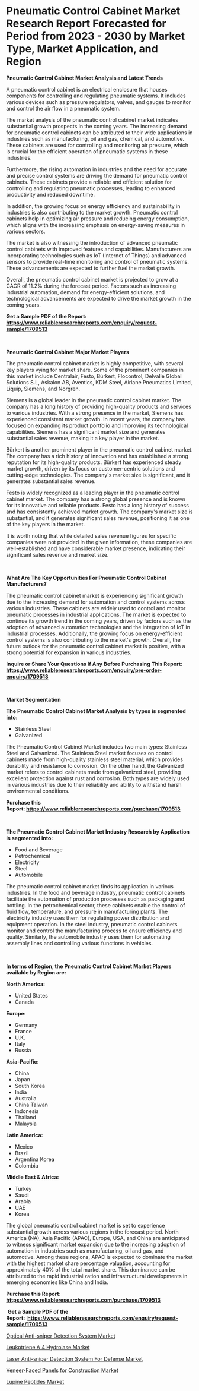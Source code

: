 <p><h1>Pneumatic Control Cabinet Market Research Report Forecasted for Period from 2023 -  2030 by Market Type, Market Application, and Region</h1></p><p><strong>Pneumatic Control Cabinet Market Analysis and Latest Trends</strong></p>
<p><p>A pneumatic control cabinet is an electrical enclosure that houses components for controlling and regulating pneumatic systems. It includes various devices such as pressure regulators, valves, and gauges to monitor and control the air flow in a pneumatic system.</p><p>The market analysis of the pneumatic control cabinet market indicates substantial growth prospects in the coming years. The increasing demand for pneumatic control cabinets can be attributed to their wide applications in industries such as manufacturing, oil and gas, chemical, and automotive. These cabinets are used for controlling and monitoring air pressure, which is crucial for the efficient operation of pneumatic systems in these industries.</p><p>Furthermore, the rising automation in industries and the need for accurate and precise control systems are driving the demand for pneumatic control cabinets. These cabinets provide a reliable and efficient solution for controlling and regulating pneumatic processes, leading to enhanced productivity and reduced downtime.</p><p>In addition, the growing focus on energy efficiency and sustainability in industries is also contributing to the market growth. Pneumatic control cabinets help in optimizing air pressure and reducing energy consumption, which aligns with the increasing emphasis on energy-saving measures in various sectors.</p><p>The market is also witnessing the introduction of advanced pneumatic control cabinets with improved features and capabilities. Manufacturers are incorporating technologies such as IoT (Internet of Things) and advanced sensors to provide real-time monitoring and control of pneumatic systems. These advancements are expected to further fuel the market growth.</p><p>Overall, the pneumatic control cabinet market is projected to grow at a CAGR of 11.2% during the forecast period. Factors such as increasing industrial automation, demand for energy-efficient solutions, and technological advancements are expected to drive the market growth in the coming years.</p></p>
<p><strong>Get a Sample PDF of the Report:&nbsp; <a href="https://www.reliableresearchreports.com/enquiry/request-sample/1709513">https://www.reliableresearchreports.com/enquiry/request-sample/1709513</a></strong></p>
<p>&nbsp;</p>
<p><strong>Pneumatic Control Cabinet Major Market Players</strong></p>
<p><p>The pneumatic control cabinet market is highly competitive, with several key players vying for market share. Some of the prominent companies in this market include Centralair, Festo, Bürkert, Flocontrol, Delvalle Global Solutions S.L, Askalon AB, Aventics, KDM Steel, Airlane Pneumatics Limited, Liquip, Siemens, and Norgren.</p><p>Siemens is a global leader in the pneumatic control cabinet market. The company has a long history of providing high-quality products and services to various industries. With a strong presence in the market, Siemens has experienced consistent market growth. In recent years, the company has focused on expanding its product portfolio and improving its technological capabilities. Siemens has a significant market size and generates substantial sales revenue, making it a key player in the market.</p><p>Bürkert is another prominent player in the pneumatic control cabinet market. The company has a rich history of innovation and has established a strong reputation for its high-quality products. Bürkert has experienced steady market growth, driven by its focus on customer-centric solutions and cutting-edge technologies. The company's market size is significant, and it generates substantial sales revenue.</p><p>Festo is widely recognized as a leading player in the pneumatic control cabinet market. The company has a strong global presence and is known for its innovative and reliable products. Festo has a long history of success and has consistently achieved market growth. The company's market size is substantial, and it generates significant sales revenue, positioning it as one of the key players in the market.</p><p>It is worth noting that while detailed sales revenue figures for specific companies were not provided in the given information, these companies are well-established and have considerable market presence, indicating their significant sales revenue and market size.</p></p>
<p>&nbsp;</p>
<p><strong>What Are The Key Opportunities For Pneumatic Control Cabinet Manufacturers?</strong></p>
<p><p>The pneumatic control cabinet market is experiencing significant growth due to the increasing demand for automation and control systems across various industries. These cabinets are widely used to control and monitor pneumatic processes in industrial applications. The market is expected to continue its growth trend in the coming years, driven by factors such as the adoption of advanced automation technologies and the integration of IoT in industrial processes. Additionally, the growing focus on energy-efficient control systems is also contributing to the market's growth. Overall, the future outlook for the pneumatic control cabinet market is positive, with a strong potential for expansion in various industries.</p></p>
<p><strong>Inquire or Share Your Questions If Any Before Purchasing This Report: <a href="https://www.reliableresearchreports.com/enquiry/pre-order-enquiry/1709513">https://www.reliableresearchreports.com/enquiry/pre-order-enquiry/1709513</a></strong></p>
<p>&nbsp;</p>
<p><strong>Market Segmentation</strong></p>
<p><strong>The Pneumatic Control Cabinet Market Analysis by types is segmented into:</strong></p>
<p><ul><li>Stainless Steel</li><li>Galvanized</li></ul></p>
<p><p>The Pneumatic Control Cabinet Market includes two main types: Stainless Steel and Galvanized. The Stainless Steel market focuses on control cabinets made from high-quality stainless steel material, which provides durability and resistance to corrosion. On the other hand, the Galvanized market refers to control cabinets made from galvanized steel, providing excellent protection against rust and corrosion. Both types are widely used in various industries due to their reliability and ability to withstand harsh environmental conditions.</p></p>
<p><strong>Purchase this Report:&nbsp;<a href="https://www.reliableresearchreports.com/purchase/1709513">https://www.reliableresearchreports.com/purchase/1709513</a></strong></p>
<p>&nbsp;</p>
<p><strong>The Pneumatic Control Cabinet Market Industry Research by Application is segmented into:</strong></p>
<p><ul><li>Food and Beverage</li><li>Petrochemical</li><li>Electricity</li><li>Steel</li><li>Automobile</li></ul></p>
<p><p>The pneumatic control cabinet market finds its application in various industries. In the food and beverage industry, pneumatic control cabinets facilitate the automation of production processes such as packaging and bottling. In the petrochemical sector, these cabinets enable the control of fluid flow, temperature, and pressure in manufacturing plants. The electricity industry uses them for regulating power distribution and equipment operation. In the steel industry, pneumatic control cabinets monitor and control the manufacturing process to ensure efficiency and quality. Similarly, the automobile industry uses them for automating assembly lines and controlling various functions in vehicles.</p></p>
<p>&nbsp;</p>
<p><strong>In terms of Region, the Pneumatic Control Cabinet Market Players available by Region are:</strong></p>
<p>
    <p> <strong> North America: </strong>
        <ul>
            <li>United States</li>
            <li>Canada</li>
        </ul>
        </p> 
    <p> <strong> Europe: </strong>
        <ul>
            <li>Germany</li>
            <li>France</li>
            <li>U.K.</li>
            <li>Italy</li>
            <li>Russia</li>
        </ul>
        </p> 
    <p> <strong> Asia-Pacific: </strong>
        <ul>
            <li>China</li>
            <li>Japan</li>
            <li>South Korea</li>
            <li>India</li>
            <li>Australia</li>
            <li>China Taiwan</li>
            <li>Indonesia</li>
            <li>Thailand</li>
            <li>Malaysia</li>
        </ul>
        </p> 
    <p> <strong> Latin America: </strong>
        <ul>
            <li>Mexico</li>
            <li>Brazil</li>
            <li>Argentina Korea</li>
            <li>Colombia</li>
        </ul>
        </p> 
    <p> <strong> Middle East & Africa: </strong>
        <ul>
            <li>Turkey</li>
            <li>Saudi</li>
            <li>Arabia</li>
            <li>UAE</li>
            <li>Korea</li>
        </ul>
    </p>
    </p>
<p><p>The global pneumatic control cabinet market is set to experience substantial growth across various regions in the forecast period. North America (NA), Asia Pacific (APAC), Europe, USA, and China are anticipated to witness significant market expansion due to the increasing adoption of automation in industries such as manufacturing, oil and gas, and automotive. Among these regions, APAC is expected to dominate the market with the highest market share percentage valuation, accounting for approximately 40% of the total market share. This dominance can be attributed to the rapid industrialization and infrastructural developments in emerging economies like China and India.</p></p>
<p><strong>Purchase this Report: <a href="https://www.reliableresearchreports.com/purchase/1709513">https://www.reliableresearchreports.com/purchase/1709513</a></strong></p>
<p>&nbsp;<strong>Get a Sample PDF of the Report:&nbsp;&nbsp;<a href="https://www.reliableresearchreports.com/enquiry/request-sample/1709513">https://www.reliableresearchreports.com/enquiry/request-sample/1709513</a></strong></p>
<p><strong></strong></p>
<p><p><a href="https://medium.com/@anilaxhafa2022/optical-anti-sniper-detection-system-market-insights-into-market-cagr-market-trends-and-growth-73f4105634e6">Optical Anti-sniper Detection System Market</a></p><p><a href="https://github.com/jhonwin654/Market-Research-Report-List-1/blob/main/leukotriene-a-4-hydrolase-market.md">Leukotriene A 4 Hydrolase Market</a></p><p><a href="https://medium.com/@juliecastro06/laser-anti-sniper-detection-system-for-defense-market-the-key-to-successful-business-strategy-309d89e61f74">Laser Anti-sniper Detection System For Defense Market</a></p><p><a href="https://medium.com/@sarademiri71/veneer-faced-panels-for-construction-market-analysis-its-cagr-market-segmentation-and-global-a4559cc46c40">Veneer-Faced Panels for Construction Market</a></p><p><a href="https://github.com/anmolreportprime/Market-Research-Report-List-1/blob/main/lupine-peptides-market.md">Lupine Peptides Market</a></p></p>